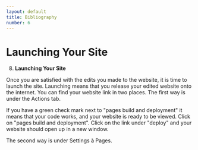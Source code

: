 ```yaml
---
layout: default
title: Bibliography
number: 6
---
```


# Launching Your Site

8.  **Launching Your Site**

Once you are satisfied with the edits you made to the website, it is
time to launch the site. Launching means that you release your edited
website onto the internet. You can find your website link in two places.
The first way is under the Actions tab.



If you have a green check mark next to "pages build and deployment" it
means that your code works, and your website is ready to be viewed.
Click on "pages build and deployment". Click on the link under "deploy"
and your website should open up in a new window.



The second way is under Settings à Pages.


